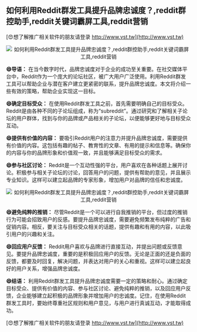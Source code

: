 ## **如何利用Reddit群发工具提升品牌忠诚度？,reddit群控助手,reddit关键词霸屏工具,reddit营销**

[😍想了解推广相关软件的朋友请登录 http://www.vst.tw](http://www.vst.tw)

 <center><img src="https://vst.tw/MP4/tuiguang/png/6.png" alt="如何利用Reddit群发工具提升品牌忠诚度？,reddit群控助手,reddit关键词霸屏工具,reddit营销"></center>

**😄导语：**
在当今数字时代，品牌忠诚度对于企业的成功至关重要。在社交媒体平台中，Reddit作为一个庞大的论坛社区，被广大用户广泛使用。利用Reddit群发工具可以帮助企业与潜在客户建立更紧密的联系，提升品牌忠诚度。本文将介绍一些有效的策略，帮助企业实现这一目标。

**😄确定目标受众：**
在使用Reddit群发工具之前，首先需要明确自己的目标受众。Reddit是由各种不同的子论坛组成，称为“subreddit”。通过研究和了解相关子论坛的用户群体，找到与你的品牌或产品相关的子论坛，以便能够更好地与目标受众互动。

**😄提供有价值的内容：**
要吸引Reddit用户的注意力并提升品牌忠诚度，需要提供有价值的内容。这包括有趣的帖子、教育性的文章、有用的提示和信息等。确保你的内容与你的品牌形象和价值观一致，并且能够满足目标受众的需求。

**😄参与社区讨论：**
Reddit是一个互动性强的平台，用户喜欢在各种话题上展开讨论。积极参与相关子论坛的讨论，回答用户的问题，提供有帮助的意见，并且展示专业知识。这样可以建立起品牌的专家形象，增加用户对品牌的信任和忠诚度。

 <center><img src="https://vst.tw/MP4/tuiguang/png/8.png" alt="如何利用Reddit群发工具提升品牌忠诚度？,reddit群控助手,reddit关键词霸屏工具,reddit营销"></center>

**😄避免纯粹的推销：**
尽管Reddit是一个可以进行自我推销的平台，但过度的推销行为可能会招致用户的反感。要提升品牌忠诚度，需要避免频繁发布纯粹的广告和促销内容。相反，要关注与目标受众相关的话题，提供有趣和有用的内容，以此吸引用户的兴趣和关注。

**😄回应用户反馈：**
Reddit用户喜欢与品牌进行直接互动，并提出问题或反馈意见。要提升品牌忠诚度，重要的是积极回应用户的反馈。无论是正面的还是负面的反馈，都要及时回复，解决问题，并表达对用户的关心和重视。这样可以建立起良好的用户关系，增强品牌忠诚度。

**😄结语：**
利用Reddit群发工具提升品牌忠诚度需要一定的策略和耐心。通过确定目标受众、提供有价值的内容、参与社区讨论、避免纯粹的推销，以及回应用户反馈，企业能够建立起积极的品牌形象并增加用户的忠诚度。记住，在使用Reddit群发工具时，要始终尊重社区规则和用户意见，与用户进行真诚互动，才能取得成功。

[😍想了解推广相关软件的朋友请登录 http://www.vst.tw](http://www.vst.tw)



